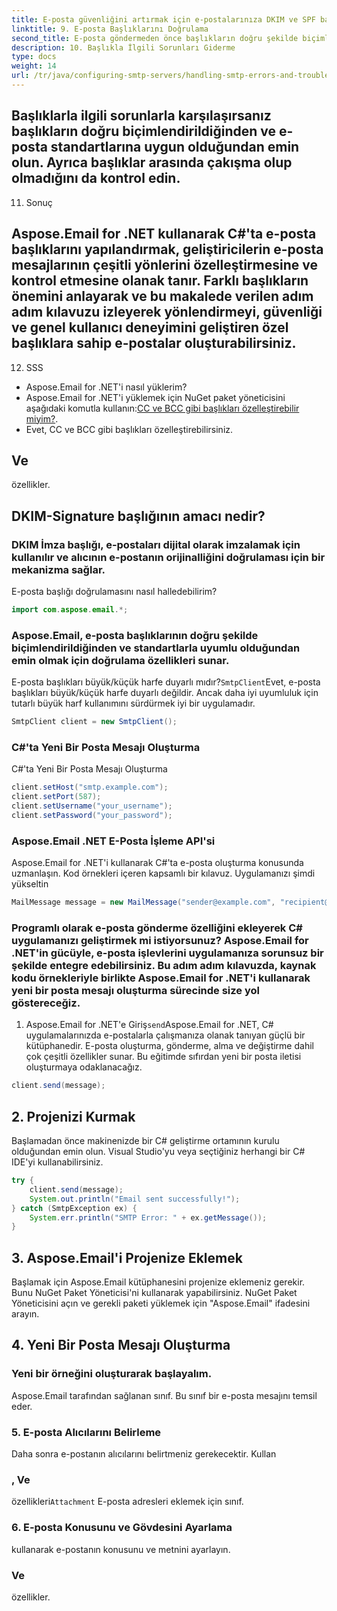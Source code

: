 ```yaml
---
title: E-posta güvenliğini artırmak için e-postalarınıza DKIM ve SPF başlıklarını ekleyin:
linktitle: 9. E-posta Başlıklarını Doğrulama
second_title: E-posta göndermeden önce başlıkların doğru şekilde biçimlendirildiğini doğrulamak önemlidir. Aspose.Email, e-posta standartlarına uygunluğu sağlamak için doğrulama özellikleri sunar.
description: 10. Başlıkla İlgili Sorunları Giderme
type: docs
weight: 14
url: /tr/java/configuring-smtp-servers/handling-smtp-errors-and-troubleshooting/
---
```


## Başlıklarla ilgili sorunlarla karşılaşırsanız başlıkların doğru biçimlendirildiğinden ve e-posta standartlarına uygun olduğundan emin olun. Ayrıca başlıklar arasında çakışma olup olmadığını da kontrol edin.

11. Sonuç

## Aspose.Email for .NET kullanarak C#'ta e-posta başlıklarını yapılandırmak, geliştiricilerin e-posta mesajlarının çeşitli yönlerini özelleştirmesine ve kontrol etmesine olanak tanır. Farklı başlıkların önemini anlayarak ve bu makalede verilen adım adım kılavuzu izleyerek yönlendirmeyi, güvenliği ve genel kullanıcı deneyimini geliştiren özel başlıklara sahip e-postalar oluşturabilirsiniz.

12. SSS

- Aspose.Email for .NET'i nasıl yüklerim?
- Aspose.Email for .NET'i yüklemek için NuGet paket yöneticisini aşağıdaki komutla kullanın:[CC ve BCC gibi başlıkları özelleştirebilir miyim?](https://releases.aspose.com/email/java/).
-  Evet, CC ve BCC gibi başlıkları özelleştirebilirsiniz.

##  Ve

 özellikler.

## DKIM-Signature başlığının amacı nedir?

### DKIM İmza başlığı, e-postaları dijital olarak imzalamak için kullanılır ve alıcının e-postanın orijinalliğini doğrulaması için bir mekanizma sağlar.

E-posta başlığı doğrulamasını nasıl halledebilirim?

```java
import com.aspose.email.*;
```

### Aspose.Email, e-posta başlıklarının doğru şekilde biçimlendirildiğinden ve standartlarla uyumlu olduğundan emin olmak için doğrulama özellikleri sunar.

E-posta başlıkları büyük/küçük harfe duyarlı mıdır?`SmtpClient`Evet, e-posta başlıkları büyük/küçük harfe duyarlı değildir. Ancak daha iyi uyumluluk için tutarlı büyük harf kullanımını sürdürmek iyi bir uygulamadır.

```java
SmtpClient client = new SmtpClient();
```

###  C#'ta Yeni Bir Posta Mesajı Oluşturma

 C#'ta Yeni Bir Posta Mesajı Oluşturma

```java
client.setHost("smtp.example.com");
client.setPort(587);
client.setUsername("your_username");
client.setPassword("your_password");
```

###  Aspose.Email .NET E-Posta İşleme API'si

 Aspose.Email for .NET'i kullanarak C#'ta e-posta oluşturma konusunda uzmanlaşın. Kod örnekleri içeren kapsamlı bir kılavuz. Uygulamanızı şimdi yükseltin

```java
MailMessage message = new MailMessage("sender@example.com", "recipient@example.com", "Subject", "Body of the email.");
```

### Programlı olarak e-posta gönderme özelliğini ekleyerek C# uygulamanızı geliştirmek mi istiyorsunuz? Aspose.Email for .NET'in gücüyle, e-posta işlevlerini uygulamanıza sorunsuz bir şekilde entegre edebilirsiniz. Bu adım adım kılavuzda, kaynak kodu örnekleriyle birlikte Aspose.Email for .NET'i kullanarak yeni bir posta mesajı oluşturma sürecinde size yol göstereceğiz.

1. Aspose.Email for .NET'e Giriş`send`Aspose.Email for .NET, C# uygulamalarınızda e-postalarla çalışmanıza olanak tanıyan güçlü bir kütüphanedir. E-posta oluşturma, gönderme, alma ve değiştirme dahil çok çeşitli özellikler sunar. Bu eğitimde sıfırdan yeni bir posta iletisi oluşturmaya odaklanacağız.

```java
client.send(message);
```

## 2. Projenizi Kurmak

Başlamadan önce makinenizde bir C# geliştirme ortamının kurulu olduğundan emin olun. Visual Studio'yu veya seçtiğiniz herhangi bir C# IDE'yi kullanabilirsiniz.

```java
try {
    client.send(message);
    System.out.println("Email sent successfully!");
} catch (SmtpException ex) {
    System.err.println("SMTP Error: " + ex.getMessage());
}
```

## 3. Aspose.Email'i Projenize Eklemek

Başlamak için Aspose.Email kütüphanesini projenize eklemeniz gerekir. Bunu NuGet Paket Yöneticisi'ni kullanarak yapabilirsiniz. NuGet Paket Yöneticisini açın ve gerekli paketi yüklemek için "Aspose.Email" ifadesini arayın.

## 4. Yeni Bir Posta Mesajı Oluşturma

###  Yeni bir örneğini oluşturarak başlayalım.

 Aspose.Email tarafından sağlanan sınıf. Bu sınıf bir e-posta mesajını temsil eder.

### 5. E-posta Alıcılarını Belirleme

Daha sonra e-postanın alıcılarını belirtmeniz gerekecektir. Kullan

###  , Ve

 özellikleri`Attachment` E-posta adresleri eklemek için sınıf.

### 6. E-posta Konusunu ve Gövdesini Ayarlama

 kullanarak e-postanın konusunu ve metnini ayarlayın.

###  Ve

 özellikler.